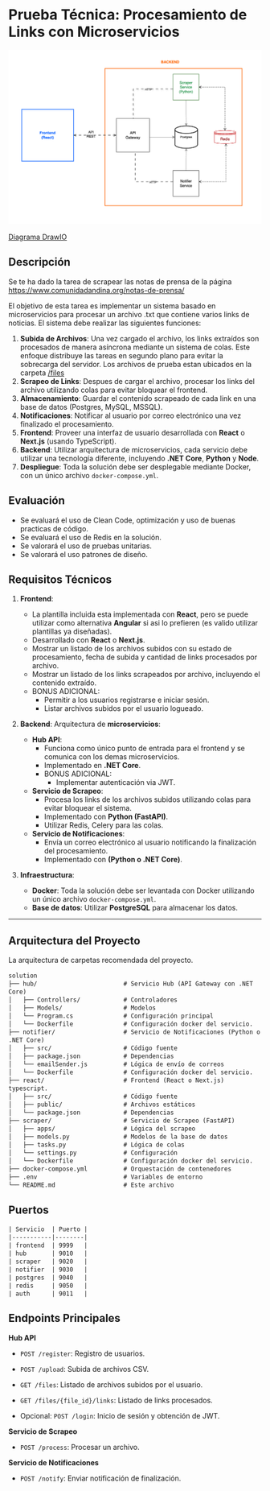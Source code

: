 # Prueba Técnica: Procesamiento de Links con Microservicios


![Diagrama de Arquitectura](sgcan-f1-diagram.png)


[Diagrama DrawIO](https://drive.google.com/file/d/1OH4BbUD51FvBNRRwW43PnECcjYcyTZoz/view?usp=sharing)

## Descripción

Se te ha dado la tarea de scrapear las notas de prensa de la página <https://www.comunidadandina.org/notas-de-prensa/>

El objetivo de esta tarea es implementar un sistema basado en microservicios para procesar un archivo .txt que contiene varios links de noticias. El sistema debe realizar las siguientes funciones:

1. **Subida de Archivos**: Una vez cargado el archivo, los links extraídos son procesados de manera asíncrona mediante un sistema de colas. Este enfoque distribuye las tareas en segundo plano para evitar la sobrecarga del servidor. Los archivos de prueba estan ubicados en la carpeta [/files](files)
2. **Scrapeo de Links**: Despues de cargar el archivo, procesar los links del archivo utilizando colas para evitar bloquear el frontend.
3. **Almacenamiento**: Guardar el contenido scrapeado de cada link en una base de datos (Postgres, MySQL, MSSQL).
4. **Notificaciones**: Notificar al usuario por correo electrónico una vez finalizado el procesamiento.
5. **Frontend**: Proveer una interfaz de usuario desarrollada con **React** o **Next.js** (usando TypeScript).
6. **Backend**: Utilizar arquitectura de microservicios, cada servicio debe utilizar una tecnología diferente, incluyendo **.NET Core**, **Python** y **Node**.
7. **Despliegue**: Toda la solución debe ser desplegable mediante Docker, con un único archivo `docker-compose.yml`.

## Evaluación

- Se evaluará el uso de Clean Code, optimización y uso de buenas practicas de código.
- Se evaluará el uso de Redis en la solución.
- Se valorará el uso de pruebas unitarias.
- Se valorará el uso patrones de diseño.

## Requisitos Técnicos

1. **Frontend**: 
   - La plantilla incluida esta implementada con **React**, pero se puede utilizar como alternativa **Angular** si asi lo prefieren (es valido utilizar plantillas ya diseñadas).
   - Desarrollado con **React** o **Next.js**.
   - Mostrar un listado de los archivos subidos con su estado de procesamiento, fecha de subida y cantidad de links procesados por archivo.
   - Mostrar un listado de los links scrapeados por archivo, incluyendo el contenido extraído.
   - BONUS ADICIONAL:
      - Permitir a los usuarios registrarse e iniciar sesión.
      - Listar archivos subidos por el usuario logueado.

2. **Backend**: Arquitectura de **microservicios**:
   - **Hub API**:
     - Funciona como único punto de entrada para el frontend y se comunica con los demas microservicios.
     - Implementado en **.NET Core**.
     - BONUS ADICIONAL:
       - Implementar autenticación via JWT.
   - **Servicio de Scrapeo**:
     - Procesa los links de los archivos subidos utilizando colas para evitar bloquear el sistema.
     - Implementado con **Python (FastAPI)**.
     - Utilizar Redis, Celery para las colas.
   - **Servicio de Notificaciones**:
     - Envía un correo electrónico al usuario notificando la finalización del procesamiento.
     - Implementado con **(Python o .NET Core)**.

3. **Infraestructura**:
   - **Docker**: Toda la solución debe ser levantada con Docker utilizando un único archivo `docker-compose.yml`.
   - **Base de datos**: Utilizar **PostgreSQL** para almacenar los datos.

---

## Arquitectura del Proyecto

La arquitectura de carpetas recomendada del proyecto.

```plaintext
solution
├── hub/                        # Servicio Hub (API Gateway con .NET Core)
│   ├── Controllers/            # Controladores
│   ├── Models/                 # Modelos
│   └── Program.cs              # Configuración principal
│   └── Dockerfile              # Configuración docker del servicio.
├── notifier/                   # Servicio de Notificaciones (Python o .NET Core)
│   ├── src/                    # Código fuente
│   ├── package.json            # Dependencias
│   └── emailSender.js          # Lógica de envío de correos
│   └── Dockerfile              # Configuración docker del servicio.
├── react/                      # Frontend (React o Next.js) typescript.
│   ├── src/                    # Código fuente
│   ├── public/                 # Archivos estáticos
│   └── package.json            # Dependencias
├── scraper/                    # Servicio de Scrapeo (FastAPI)
│   ├── apps/                   # Lógica del scrapeo
│   ├── models.py               # Modelos de la base de datos
│   ├── tasks.py                # Lógica de colas
│   └── settings.py             # Configuración
│   └── Dockerfile              # Configuración docker del servicio.
├── docker-compose.yml          # Orquestación de contenedores
├── .env                        # Variables de entorno
└── README.md                   # Este archivo
```

## Puertos
```plaintext
| Servicio  | Puerto |
|-----------|--------|
| frontend  | 9999   |
| hub       | 9010   |
| scraper   | 9020   |
| notifier  | 9030   |
| postgres  | 9040   |
| redis     | 9050   |
| auth      | 9011   |
```

## Endpoints Principales

**Hub API**
- `POST /register`: Registro de usuarios.
- `POST /upload`: Subida de archivos CSV.
- `GET /files`: Listado de archivos subidos por el usuario.
- `GET /files/{file_id}/links`: Listado de links procesados.

- Opcional: `POST /login`: Inicio de sesión y obtención de JWT.

**Servicio de Scrapeo**
- `POST /process`: Procesar un archivo.

**Servicio de Notificaciones**
- `POST /notify`: Enviar notificación de finalización.

